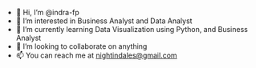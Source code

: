 - 👋 Hi, I’m @indra-fp
- 👀 I’m interested in Business Analyst and Data Analyst
- 🌱 I’m currently learning Data Visualization using Python, and Business Analyst 
- 💞️ I’m looking to collaborate on anything 
- 📫 You can reach me at nightindales@gmail.com 

<!---
indra-fp/indra-fp is a ✨ special ✨ repository because its `README.md` (this file) appears on your GitHub profile.
You can click the Preview link to take a look at your changes.
--->
